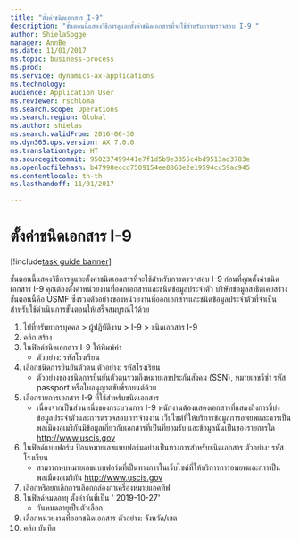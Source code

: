 ```yaml
--- 
title: "ตั้งค่าชนิดเอกสาร I-9"
description: "ขั้นตอนนี้แสดงวิธีการดูและตั้งค่าชนิดเอกสารที่จะใช้สำหรับการตรวจสอบ I-9 "
author: ShielaSogge
manager: AnnBe
ms.date: 11/01/2017
ms.topic: business-process
ms.prod: 
ms.service: dynamics-ax-applications
ms.technology: 
audience: Application User
ms.reviewer: rschloma
ms.search.scope: Operations
ms.search.region: Global
ms.author: shielas
ms.search.validFrom: 2016-06-30
ms.dyn365.ops.version: AX 7.0.0
ms.translationtype: HT
ms.sourcegitcommit: 950237499441e7f1d5b9e3355c4bd9513ad3783e
ms.openlocfilehash: b47998eccd7509154ee8863e2e19594cc59ac945
ms.contentlocale: th-th
ms.lasthandoff: 11/01/2017

---
```

# <a name="set-up-i-9-document-types"></a>ตั้งค่าชนิดเอกสาร I-9

[!include[task guide banner](../../../includes/task-guide-banner.md)]

ขั้นตอนนี้แสดงวิธีการดูและตั้งค่าชนิดเอกสารที่จะใช้สำหรับการตรวจสอบ I-9  ก่อนที่คุณตั้งค่าชนิดเอกสาร I-9 คุณต้องตั้งค่าหน่วยงานที่ออกเอกสารและชนิดข้อมูลประจำตัว  บริษัทข้อมูลสาธิตเคยสร้างขั้นตอนนี้คือ USMF ซึ่งรวมตัวอย่างของหน่วยงานที่ออกเอกสารและชนิดข้อมูลประจำตัวที่จำเป็นสำหรับใช้ดำเนินการขั้นตอนให้เสร็จสมบูรณ์ไว้ด้วย

1. ไปที่ทรัพยากรบุคคล > ผู้ปฏิบัติงาน > I-9 > ชนิดเอกสาร I-9
2. คลิก สร้าง
3. ในฟิลด์ชนิดเอกสาร I-9 ให้พิมพ์ค่า
    * ตัวอย่าง: รหัสโรงเรียน  
4. เลือกชนิดการยืนยันตัวตน   ตัวอย่าง: รหัสโรงเรียน
    * ตัวอย่างของชนิดการยืนยันตัวตนรวมถึงหมายเลขประกันสังคม (SSN), หมายเลขวีซ่า รหัส passport หรือใบอนุญาตขับขี่รถยนต์ด้วย  
5. เลือกรายการเอกสาร I-9 ที่ใช้สำหรับชนิดเอกสาร
    * เนื่องจากเป็นส่วนหนึ่งของกระบวนการ I-9 พนักงานต้องแสดงเอกสารที่แสดงถึงการชี้บ่งข้อมูลประจำตัวและการตรวจสอบการจ้างงาน  เว็บไซต์ที่ให้บริการข้อมูลการอพยพและการเป็นพลเมืองอเมริกันมีข้อมูลเกี่ยวกับเอกสารที่เป็นที่ยอมรับ และข้อมูลนั้นเป็นของรายการใด  http://www.uscis.gov  
6. ในฟิลด์แบบฟอร์ม ป้อนหมายเลขแบบฟอร์มอย่างเป็นทางการสำหรับชนิดเอกสาร  ตัวอย่าง: รหัสโรงเรียน
    * สามารถพบหมายเลขแบบฟอร์มที่เป็นทางการในเว็บไซต์ที่ให้บริการการอพยพและการเป็นพลเมืองอเมริกัน  http://www.uscis.gov  
7. เลือกหรือยกเลิกการเลือกกล่องกาเครื่องหมายแอคทีฟ 
8. ในฟิลด์หมดอายุ ตั้งค่าวันที่เป็น ' 2019-10-27'
    * วันหมดอายุเป็นตัวเลือก  
9. เลือกหน่วยงานที่ออกชนิดเอกสาร  ตัวอย่าง: จังหวัด/เขต
10. คลิก บันทึก


